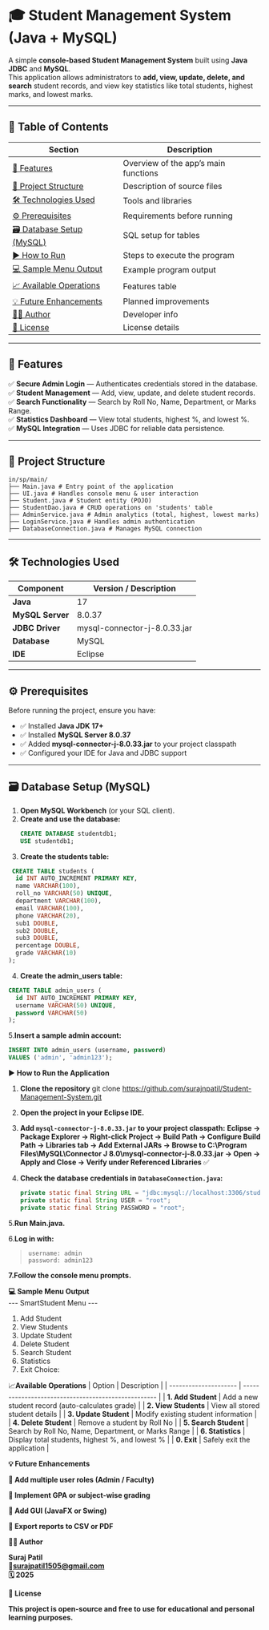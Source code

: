 # 🎓 Student Management System (Java + MySQL)

A simple **console-based Student Management System** built using **Java JDBC** and **MySQL**.  
This application allows administrators to **add, view, update, delete, and search** student records, and view key statistics like total students, highest marks, and lowest marks.

---

## 📑 Table of Contents

| Section | Description |
|----------|-------------|
| [🚀 Features](#-features) | Overview of the app’s main functions |
| [🧩 Project Structure](#-project-structure) | Description of source files |
| [🛠️ Technologies Used](#️-technologies-used) | Tools and libraries |
| [⚙️ Prerequisites](#️-prerequisites) | Requirements before running |
| [🗃️ Database Setup (MySQL)](#️-database-setup-mysql) | SQL setup for tables |
| [▶️ How to Run](#️-how-to-run-the-application) | Steps to execute the program |
| [💻 Sample Menu Output](#-sample-menu-output) | Example program output |
| [📈 Available Operations](#-available-operations) | Features table |
| [💡 Future Enhancements](#-future-enhancements) | Planned improvements |
| [🧑‍💻 Author](#-author) | Developer info |
| [🪪 License](#-license) | License details |

---

## 🚀 Features

✅ **Secure Admin Login** — Authenticates credentials stored in the database.  
✅ **Student Management** — Add, view, update, and delete student records.  
✅ **Search Functionality** — Search by Roll No, Name, Department, or Marks Range.  
✅ **Statistics Dashboard** — View total students, highest %, and lowest %.  
✅ **MySQL Integration** — Uses JDBC for reliable data persistence.

---

## 🧩 Project Structure
```
in/sp/main/
├── Main.java # Entry point of the application
├── UI.java # Handles console menu & user interaction
├── Student.java # Student entity (POJO)
├── StudentDao.java # CRUD operations on 'students' table
├── AdminService.java # Admin analytics (total, highest, lowest marks)
├── LoginService.java # Handles admin authentication
├── DatabaseConnection.java # Manages MySQL connection
```

---

## 🛠️ Technologies Used

| Component | Version / Description |
|------------|------------------------|
| **Java** | 17 |
| **MySQL Server** | 8.0.37 |
| **JDBC Driver** | mysql-connector-j-8.0.33.jar |
| **Database** | MySQL |
| **IDE** | Eclipse  |

---

## ⚙️ Prerequisites

Before running the project, ensure you have:

- ✅ Installed **Java JDK 17+**
- ✅ Installed **MySQL Server 8.0.37**
- ✅ Added **mysql-connector-j-8.0.33.jar** to your project classpath  
- ✅ Configured your IDE for Java and JDBC support

---

## 🗃️ Database Setup (MySQL)

1. **Open MySQL Workbench** (or your SQL client).  
2. **Create and use the database:**
   ```sql
   CREATE DATABASE studentdb1;
   USE studentdb1;

3. **Create the students table:**
  ```sql
   CREATE TABLE students (
    id INT AUTO_INCREMENT PRIMARY KEY,
    name VARCHAR(100),
    roll_no VARCHAR(50) UNIQUE,
    department VARCHAR(100),
    email VARCHAR(100),
    phone VARCHAR(20),
    sub1 DOUBLE,
    sub2 DOUBLE,
    sub3 DOUBLE,
    percentage DOUBLE,
    grade VARCHAR(10)
); 
```

4. **Create the admin_users table:**
  ```sql
CREATE TABLE admin_users (
    id INT AUTO_INCREMENT PRIMARY KEY,
    username VARCHAR(50) UNIQUE,
    password VARCHAR(50)
);
```

5.**Insert a sample admin account:**
```sql
INSERT INTO admin_users (username, password)
VALUES ('admin', 'admin123');

```
▶️ **How to Run the Application**

1. **Clone the repository**
git clone https://github.com/surajnpatil/Student-Management-System.git

2. **Open the project in your Eclipse IDE.**

3. **Add `mysql-connector-j-8.0.33.jar` to your project classpath:** 
  **Eclipse → Package Explorer → Right-click Project → Build Path → Configure Build Path → Libraries tab → Add External JARs → Browse to C:\Program Files\MySQL\Connector J 8.0\mysql-connector-j-8.0.33.jar → Open → Apply and Close → Verify under Referenced Libraries** ✅



4. **Check the database credentials in `DatabaseConnection.java`:**

   ```java
   private static final String URL = "jdbc:mysql://localhost:3306/studentdb1?serverTimezone=UTC";
   private static final String USER = "root";
   private static final String PASSWORD = "root";


5.**Run Main.java.**

6.**Log in with:**  
 >     username: admin  
 >     password: admin123


**7.Follow the console menu prompts.**

**💻 Sample Menu Output**  
--- SmartStudent Menu ---
1. Add Student
2. View Students
3. Update Student
4. Delete Student
5. Search Student
6. Statistics
0. Exit
Choice:

📈**Available Operations**
| Option                | Description                                         |
| --------------------- | --------------------------------------------------- |
| **1. Add Student**    | Add a new student record (auto-calculates grade)    |
| **2. View Students**  | View all stored student details                     |
| **3. Update Student** | Modify existing student information                 |
| **4. Delete Student** | Remove a student by Roll No                         |
| **5. Search Student** | Search by Roll No, Name, Department, or Marks Range |
| **6. Statistics**     | Display total students, highest %, and lowest %     |
| **0. Exit**           | Safely exit the application                         |


**💡 Future Enhancements**

**🔹 Add multiple user roles (Admin / Faculty)**

**🔹 Implement GPA or subject-wise grading**

**🔹 Add GUI (JavaFX or Swing)**

**🔹 Export reports to CSV or PDF**  

**🧑‍💻 Author**

**Suraj Patil**  
**📧surajpatil1505@gmail.com**  
**🗓️ 2025**

**🪪 License**

**This project is open-source and free to use for educational and personal learning purposes.**
